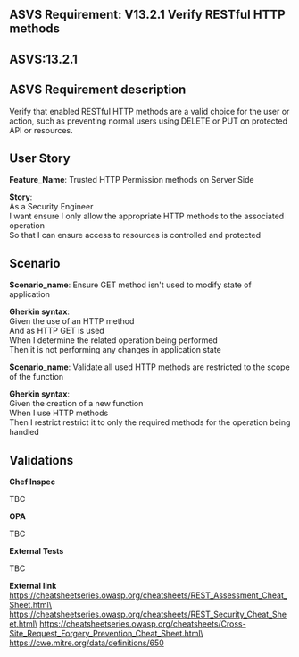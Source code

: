 ## ASVS Requirement: V13.2.1 Verify RESTful HTTP methods
## ASVS:13.2.1

## ASVS Requirement description
Verify that enabled RESTful HTTP methods are a valid choice for the user or action, such as preventing normal users using DELETE or PUT on protected API or resources.

## User Story
**Feature_Name**: Trusted HTTP Permission methods on Server Side

**Story**:\
As a Security Engineer\
I want ensure I only allow the appropriate HTTP methods to the associated operation\
So that I can ensure access to resources is controlled and protected

## Scenario
**Scenario_name**: Ensure GET method isn't used to modify state of application

**Gherkin syntax**:\
Given the use of an HTTP method\
And as HTTP GET is used\
When I determine the related operation being performed\
Then it is not performing any changes in application state

**Scenario_name**: Validate all used HTTP methods are restricted to the scope of the function

**Gherkin syntax**:\
Given the creation of a new function\
When I use HTTP methods\
Then I restrict restrict it to only the required methods for the operation being handled


## Validations

**Chef Inspec**

TBC

**OPA**

TBC

**External Tests**

TBC

**External link**\
https://cheatsheetseries.owasp.org/cheatsheets/REST_Assessment_Cheat_Sheet.html\
https://cheatsheetseries.owasp.org/cheatsheets/REST_Security_Cheat_Sheet.html\
https://cheatsheetseries.owasp.org/cheatsheets/Cross-Site_Request_Forgery_Prevention_Cheat_Sheet.html\
https://cwe.mitre.org/data/definitions/650
